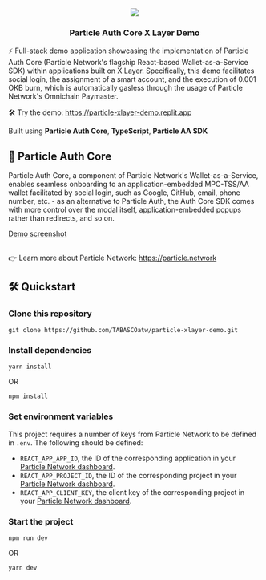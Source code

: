 <div align="center">
  <a href="https://particle.network/">
    <img src="https://i.imgur.com/xmdzXU4.png" />
  </a>
  <h3>
    Particle Auth Core X Layer Demo
  </h3>
</div>

⚡️ Full-stack demo application showcasing the implementation of Particle Auth Core (Particle Network's flagship React-based Wallet-as-a-Service SDK) within applications built on X Layer. Specifically, this demo facilitates social login, the assignment of a smart account, and the execution of 0.001 OKB burn, which is automatically gasless through the usage of Particle Network's Omnichain Paymaster.

🛠️ Try the demo: https://particle-xlayer-demo.replit.app

Built using **Particle Auth Core**, **TypeScript**, **Particle AA SDK**

## 🔑 Particle Auth Core
Particle Auth Core, a component of Particle Network's Wallet-as-a-Service, enables seamless onboarding to an application-embedded MPC-TSS/AA wallet facilitated by social login, such as Google, GitHub, email, phone number, etc. - as an alternative to Particle Auth, the Auth Core SDK comes with more control over the modal itself, application-embedded popups rather than redirects, and so on.

[Demo screenshot](https://i.imgur.com/9KI4Dey.png)

##

👉 Learn more about Particle Network: https://particle.network

## 🛠️ Quickstart

### Clone this repository
```
git clone https://github.com/TABASCOatw/particle-xlayer-demo.git
```

### Install dependencies
```
yarn install
```
OR
```
npm install
```

### Set environment variables
This project requires a number of keys from Particle Network to be defined in `.env`. The following should be defined:
- `REACT_APP_APP_ID`, the ID of the corresponding application in your [Particle Network dashboard](https://dashboard.particle.network/#/applications).
- `REACT_APP_PROJECT_ID`, the ID of the corresponding project in your [Particle Network dashboard](https://dashboard.particle.network/#/applications).
-  `REACT_APP_CLIENT_KEY`, the client key of the corresponding project in your [Particle Network dashboard](https://dashboard.particle.network/#/applications).

### Start the project
```
npm run dev
```
OR
```
yarn dev
```
